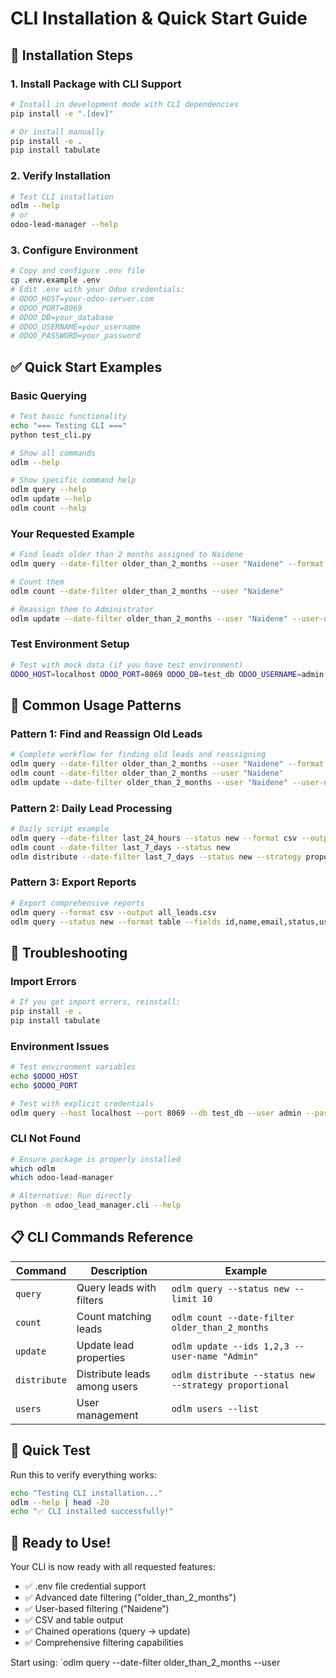 # CLI Installation & Quick Start Guide

## 🚀 Installation Steps

### 1. Install Package with CLI Support
```bash
# Install in development mode with CLI dependencies
pip install -e ".[dev]"

# Or install manually
pip install -e .
pip install tabulate
```

### 2. Verify Installation
```bash
# Test CLI installation
odlm --help
# or
odoo-lead-manager --help
```

### 3. Configure Environment
```bash
# Copy and configure .env file
cp .env.example .env
# Edit .env with your Odoo credentials:
# ODOO_HOST=your-odoo-server.com
# ODOO_PORT=8069
# ODOO_DB=your_database
# ODOO_USERNAME=your_username
# ODOO_PASSWORD=your_password
```

## ✅ Quick Start Examples

### Basic Querying
```bash
# Test basic functionality
echo "=== Testing CLI ==="
python test_cli.py

# Show all commands
odlm --help

# Show specific command help
odlm query --help
odlm update --help
odlm count --help
```

### Your Requested Example
```bash
# Find leads older than 2 months assigned to Naidene
odlm query --date-filter older_than_2_months --user "Naidene" --format table

# Count them
odlm count --date-filter older_than_2_months --user "Naidene"

# Reassign them to Administrator
odlm update --date-filter older_than_2_months --user "Naidene" --user-name "Administrator" --status reassigned
```

### Test Environment Setup
```bash
# Test with mock data (if you have test environment)
ODOO_HOST=localhost ODOO_PORT=8069 ODOO_DB=test_db ODOO_USERNAME=admin ODOO_PASSWORD=admin odlm query --limit 5
```

## 🎯 Common Usage Patterns

### Pattern 1: Find and Reassign Old Leads
```bash
# Complete workflow for finding old leads and reassigning
odlm query --date-filter older_than_2_months --user "Naidene" --format table
odlm count --date-filter older_than_2_months --user "Naidene"
odlm update --date-filter older_than_2_months --user "Naidene" --user-name "Administrator" --status reassigned
```

### Pattern 2: Daily Lead Processing
```bash
# Daily script example
odlm query --date-filter last_24_hours --status new --format csv --output daily_new_leads.csv
odlm count --date-filter last_7_days --status new
odlm distribute --date-filter last_7_days --status new --strategy proportional
```

### Pattern 3: Export Reports
```bash
# Export comprehensive reports
odlm query --format csv --output all_leads.csv
odlm query --status new --format table --fields id,name,email,status,user_id
```

## 🔧 Troubleshooting

### Import Errors
```bash
# If you get import errors, reinstall:
pip install -e .
pip install tabulate
```

### Environment Issues
```bash
# Test environment variables
echo $ODOO_HOST
echo $ODOO_PORT

# Test with explicit credentials
odlm query --host localhost --port 8069 --db test_db --user admin --password admin --limit 1
```

### CLI Not Found
```bash
# Ensure package is properly installed
which odlm
which odoo-lead-manager

# Alternative: Run directly
python -m odoo_lead_manager.cli --help
```

## 📋 CLI Commands Reference

| Command | Description | Example |
|---------|-------------|---------|
| `query` | Query leads with filters | `odlm query --status new --limit 10` |
| `count` | Count matching leads | `odlm count --date-filter older_than_2_months` |
| `update` | Update lead properties | `odlm update --ids 1,2,3 --user-name "Admin"` |
| `distribute` | Distribute leads among users | `odlm distribute --status new --strategy proportional` |
| `users` | User management | `odlm users --list` |

## 🎯 Quick Test

Run this to verify everything works:
```bash
echo "Testing CLI installation..."
odlm --help | head -20
echo "✅ CLI installed successfully!"
```

## 🚀 Ready to Use!

Your CLI is now ready with all requested features:
- ✅ .env file credential support
- ✅ Advanced date filtering ("older_than_2_months")
- ✅ User-based filtering ("Naidene")
- ✅ CSV and table output
- ✅ Chained operations (query → update)
- ✅ Comprehensive filtering capabilities

Start using: `odlm query --date-filter older_than_2_months --user 